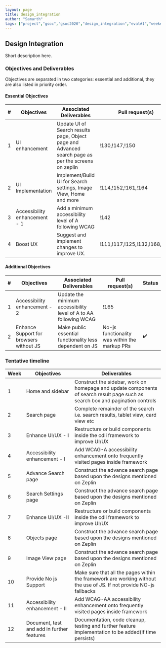 ```yaml
---
layout: page
title: design_integration
author: "Samarth"
tags: ["project","gsoc","gsoc2020","design_integration","eval#1","week#2"]
---
```


## Design Integration 
Short description here.

### Objectives and Deliverables
Objectives are separated in two categories: essential and additional, they are also listed in priority order. 
#### Essential Objectives

|\#|Objectives|Associated Deliverables|Pull request(s)|Status|  
|---	|---	|---	|--- |---	|  
|1   	|UI enhancement   	| Update UI of Search results page, Object page and Advanced search page as per the screens on zeplin  	| !130,!147,!150 	|✔️   | 
|2   	|UI Implementation  	| Implement/Build UI for Search settings, Image View, Home and more     	| !114,!152,!161,!164 | ✔️   |
|3   	|Accessibility enhancement - 1 | Add a minimum accessibility level of A following WCAG | !142    	| ✔️   | 
|4   	|Boost UX   	| Suggest and implement changes to improve UX.   	| !111,!117,!125,!132,!168,!178	|   ✔️   |


#### Additional Objectives

|\#|Objectives|Associated Deliverables|Pull request(s)|Status|  
|---	|---	|---	|--- |---	|  
|1   	|Accessibility enhancement - 2   	| Update the minimum accessibility level of A to AA following WCAG  | !165  	|  |
|2   	|Enhance Support for browsers without JS   	| Make public essential functionality less dependent on JS    	| No-js functionality was within the markup PRs  	| ✔️  |

### Tentative timeline  

| Week  |Objectives |Deliverables |  
|---|---|---|  
|1|Home and sidebar | Construct the sidebar, work on homepage and update components of search result page such as search box and pagination controls  |  
|2|Search page  | Complete remainder of the search i.e. search results, tablet view, card view etc  |  
|3|Enhance UI/UX - I | Restructure or build components inside the cdli framework to improve UI/UX    |  
|4|Accessibility enhancement - I   | Add WCAG-A accessibility enhancement onto frequently visited pages inside framework  |  
|5|Advance Search page | Construct the advance search page based upon the designs mentioned on Zeplin  |  
|6|Search Settings page  | Construct the advance search page based upon the designs mentioned on Zeplin  |  
|7|Enhance UI/UX -II  | Restructure or build components inside the cdli framework to improve UI/UX  |  
|8|Objects page | Construct the advance search page based upon the designs mentioned on Zeplin   |  
|9|Image View page | Construct the advance search page based upon the designs mentioned on Zeplin   |  
|10|Provide No js Support | Make sure that all the pages within the framework are working without the use of JS. If not provide NO-js fallbacks   |  
|11|Accessibility enhancement - II   | Add WCAG-AA accessibility enhancement onto frequently visited pages inside framework  |  
|12|Document, test and add in further features   | Documentation, code cleanup, testing and further feature implementation to be added(if time persists)  |  




